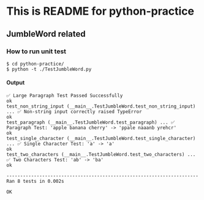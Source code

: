 

# This is README for python-practice

## JumbleWord related 

### How to run unit test
```
$ cd python-practice/
$ python -t ./TestJumbleWord.py
```

#### Output
    ✅ Large Paragraph Test Passed Successfully
    ok
    test_non_string_input (__main__.TestJumbleWord.test_non_string_input) ... ✅ Non-string input correctly raised TypeError
    ok
    test_paragraph (__main__.TestJumbleWord.test_paragraph) ... ✅ Paragraph Test: 'apple banana cherry' -> 'ppale naaanb yrehcr'
    ok
    test_single_character (__main__.TestJumbleWord.test_single_character) ... ✅ Single Character Test: 'a' -> 'a'
    ok
    test_two_characters (__main__.TestJumbleWord.test_two_characters) ... ✅ Two Characters Test: 'ab' -> 'ba'
    ok

    ----------------------------------------------------------------------
    Ran 8 tests in 0.002s

    OK